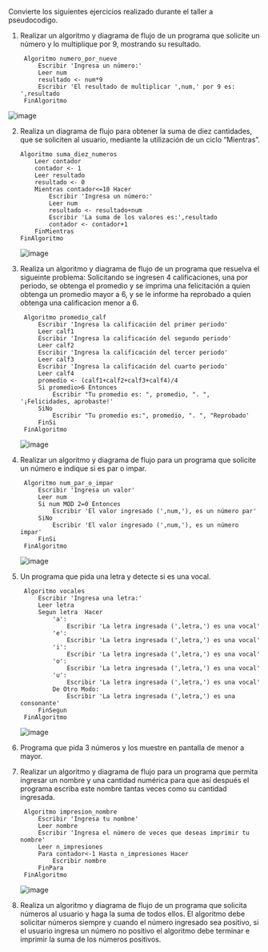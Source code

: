 
Convierte los siguientes ejercicios realizado durante el taller a pseudocodigo.

1. Realizar un algoritmo y diagrama de flujo de un programa que solicite un número y lo multiplique por 9, mostrando su resultado.

        Algoritmo numero_por_nueve
	        Escribir 'Ingresa un número:'
	        Leer num
	        resultado <- num*9
	        Escribir 'El resultado de multiplicar ',num,' por 9 es: ',resultado
        FinAlgoritmo

  ![image](https://user-images.githubusercontent.com/75552884/160764021-78f78fd2-9ee9-4508-b5b2-9e142509c518.png)


2. Realiza un diagrama de flujo para obtener la suma de diez cantidades, que se soliciten al usuario, mediante la utilización de un ciclo “Mientras”.

	   Algoritmo suma_diez_numeros
		   Leer contador
		   contador <- 1
		   Leer resultado
		   resultado <- 0
		   Mientras contador<=10 Hacer
			   Escribir 'Ingresa un número:'
			   Leer num
			   resultado <- resultado+num
			   Escribir 'La suma de los valores es:',resultado
			   contador <- contador+1
		   FinMientras
	   FinAlgoritmo
	   
	![image](https://user-images.githubusercontent.com/75552884/160764671-23c17f7a-ba49-48ff-b9a1-4176097b1c9d.png)


3. Realiza un algoritmo y diagrama de flujo de un programa que resuelva el sigueinte problema: Solicitando se ingresen 4 calificaciones, una por periodo, se obtenga el promedio y se imprima una felicitación a quien obtenga un promedio mayor a 6, y se le informe ha reprobado a quien obtenga una calificacion menor a 6.

		Algoritmo promedio_calf
			Escribir 'Ingresa la calificación del primer periodo'
			Leer calf1
			Escribir 'Ingresa la calificación del segundo periodo'
			Leer calf2
			Escribir 'Ingresa la calificación del tercer periodo'
			Leer calf3
			Escribir 'Ingresa la calificación del cuarto periodo'
			Leer calf4
			promedio <- (calf1+calf2+calf3+calf4)/4
			Si promedio>6 Entonces
				Escribir "Tu promedio es: ", promedio, ". ", '¡Felicidades, aprobaste!'
			SiNo
				Escribir "Tu promedio es:", promedio, ". ", "Reprobado'
			FinSi
		FinAlgoritmo


	![image](https://user-images.githubusercontent.com/75552884/160765643-d2fa6543-e45e-463e-b36b-05197e71fa37.png)

4. Realizar un algoritmo y diagrama de flujo para un programa que solicite un número e indique si es par o impar.

		Algoritmo num_par_o_impar
			Escribir 'Ingresa un valor'
			Leer num
			Si num MOD 2=0 Entonces
				Escribir 'El valor ingresado (',num,'), es un número par'
			SiNo
				Escribir 'El valor ingresado (',num,'), es un número impar'
			FinSi
		FinAlgoritmo

	![image](https://user-images.githubusercontent.com/75552884/160765803-278a4e49-0810-4323-b6d7-2d7916e4a6ac.png)


5. Un programa que pida una letra y detecte si es una vocal.

		Algoritmo vocales
			Escribir 'Ingresa una letra:'
			Leer letra
			Segun letra  Hacer
				'a':
					Escribir 'La letra ingresada (',letra,') es una vocal'
				'e':
					Escribir 'La letra ingresada (',letra,') es una vocal'
				'i':
					Escribir 'La letra ingresada (',letra,') es una vocal'
				'o':
					Escribir 'La letra ingresada (',letra,') es una vocal'
				'u':
					Escribir 'La letra ingresada (',letra,') es una vocal'
				De Otro Modo:
					Escribir 'La letra ingresada (',letra,') es una consonante'
			FinSegun
		FinAlgoritmo


	![image](https://user-images.githubusercontent.com/75552884/160766107-f19d31b1-9535-4d31-89e1-33c36b9de212.png)

6. Programa que pida 3 números y los muestre en pantalla de menor a mayor.

7. Realizar un algoritmo y diagrama de flujo para un programa que permita ingresar un nombre y una cantidad numérica para que así después el programa escriba este nombre tantas veces como su cantidad ingresada.

		Algoritmo impresion_nombre
			Escribir 'Ingresa tu nombne'
			Leer nombre
			Escribir 'Ingresa el número de veces que deseas imprimir tu nombre'
			Leer n_impresiones
			Para contador<-1 Hasta n_impresiones Hacer
				Escribir nombre
			FinPara
		FinAlgoritmo
		
	![image](https://user-images.githubusercontent.com/75552884/160766328-062ce20d-7dae-4f77-baf2-8986e4b6fd59.png)


8. Realiza un algoritmo y diagrama de flujo de un programa que solicita números al usuario y haga la suma de todos ellos. El algoritmo debe solicitar números siempre y cuando el número ingresado sea positivo, si el usuario ingresa un número no positivo el algoritmo debe terminar e imprimir la suma de los números positivos.
